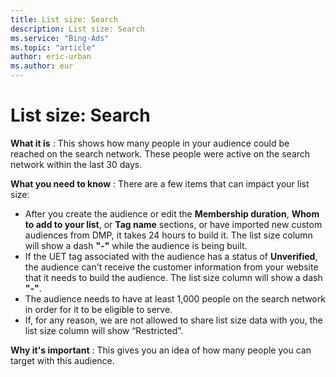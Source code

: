 ```yaml
---
title: List size: Search
description: List size: Search
ms.service: "Bing-Ads"
ms.topic: "article"
author: eric-urban
ms.author: eur
---
```


# List size: Search

**What it is** : This shows how many people in your audience could be reached on the search network. These people were active on the search network within the last 30 days.

**What you need to know** : There are a few items that can impact your list size:
- After you create the audience or edit the **Membership duration**, **Whom to add to your list**, or **Tag name** sections, or have imported new custom audiences from DMP, it takes 24 hours to build it. The list size column will show a dash **"-"** while the audience is being built.
- If the UET tag associated with the audience has a status of **Unverified**, the audience can't receive the customer information from your website that it needs to build the audience.        The list size column will show a dash **"-"**.
- The audience needs to have at least 1,000 people on the search network in order for it to be eligible to serve.
- If, for any reason, we are not allowed to share list size data with you, the list size column will show “Restricted”.

**Why it's important** : This gives you an idea of how many people you can target with this audience.


